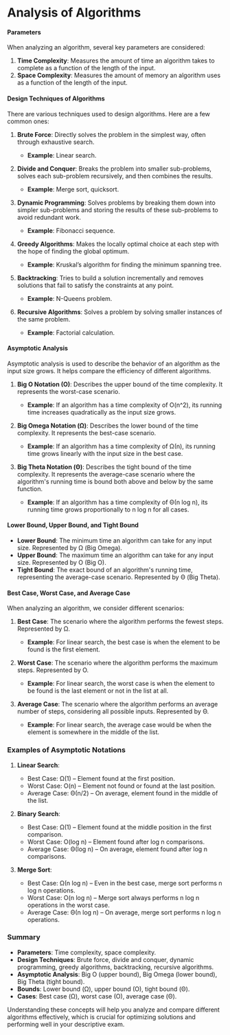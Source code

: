 # Analysis of Algorithms

#### Parameters
When analyzing an algorithm, several key parameters are considered:

1. **Time Complexity**: Measures the amount of time an algorithm takes to complete as a function of the length of the input.
2. **Space Complexity**: Measures the amount of memory an algorithm uses as a function of the length of the input.

#### Design Techniques of Algorithms
There are various techniques used to design algorithms. Here are a few common ones:

1. **Brute Force**: Directly solves the problem in the simplest way, often through exhaustive search.
   - **Example**: Linear search.

2. **Divide and Conquer**: Breaks the problem into smaller sub-problems, solves each sub-problem recursively, and then combines the results.
   - **Example**: Merge sort, quicksort.

3. **Dynamic Programming**: Solves problems by breaking them down into simpler sub-problems and storing the results of these sub-problems to avoid redundant work.
   - **Example**: Fibonacci sequence.

4. **Greedy Algorithms**: Makes the locally optimal choice at each step with the hope of finding the global optimum.
   - **Example**: Kruskal’s algorithm for finding the minimum spanning tree.

5. **Backtracking**: Tries to build a solution incrementally and removes solutions that fail to satisfy the constraints at any point.
   - **Example**: N-Queens problem.

6. **Recursive Algorithms**: Solves a problem by solving smaller instances of the same problem.
   - **Example**: Factorial calculation.

#### Asymptotic Analysis
Asymptotic analysis is used to describe the behavior of an algorithm as the input size grows. It helps compare the efficiency of different algorithms.

1. **Big O Notation (O)**: Describes the upper bound of the time complexity. It represents the worst-case scenario.
   - **Example**: If an algorithm has a time complexity of O(n^2), its running time increases quadratically as the input size grows.

2. **Big Omega Notation (Ω)**: Describes the lower bound of the time complexity. It represents the best-case scenario.
   - **Example**: If an algorithm has a time complexity of Ω(n), its running time grows linearly with the input size in the best case.

3. **Big Theta Notation (Θ)**: Describes the tight bound of the time complexity. It represents the average-case scenario where the algorithm's running time is bound both above and below by the same function.
   - **Example**: If an algorithm has a time complexity of Θ(n log n), its running time grows proportionally to n log n for all cases.

#### Lower Bound, Upper Bound, and Tight Bound

- **Lower Bound**: The minimum time an algorithm can take for any input size. Represented by Ω (Big Omega).
- **Upper Bound**: The maximum time an algorithm can take for any input size. Represented by O (Big O).
- **Tight Bound**: The exact bound of an algorithm's running time, representing the average-case scenario. Represented by Θ (Big Theta).

#### Best Case, Worst Case, and Average Case
When analyzing an algorithm, we consider different scenarios:

1. **Best Case**: The scenario where the algorithm performs the fewest steps. Represented by Ω.
   - **Example**: For linear search, the best case is when the element to be found is the first element.

2. **Worst Case**: The scenario where the algorithm performs the maximum steps. Represented by O.
   - **Example**: For linear search, the worst case is when the element to be found is the last element or not in the list at all.

3. **Average Case**: The scenario where the algorithm performs an average number of steps, considering all possible inputs. Represented by Θ.
   - **Example**: For linear search, the average case would be when the element is somewhere in the middle of the list.

### Examples of Asymptotic Notations

1. **Linear Search**:
   - Best Case: Ω(1) – Element found at the first position.
   - Worst Case: O(n) – Element not found or found at the last position.
   - Average Case: Θ(n/2) – On average, element found in the middle of the list.

2. **Binary Search**:
   - Best Case: Ω(1) – Element found at the middle position in the first comparison.
   - Worst Case: O(log n) – Element found after log n comparisons.
   - Average Case: Θ(log n) – On average, element found after log n comparisons.

3. **Merge Sort**:
   - Best Case: Ω(n log n) – Even in the best case, merge sort performs n log n operations.
   - Worst Case: O(n log n) – Merge sort always performs n log n operations in the worst case.
   - Average Case: Θ(n log n) – On average, merge sort performs n log n operations.

### Summary

- **Parameters**: Time complexity, space complexity.
- **Design Techniques**: Brute force, divide and conquer, dynamic programming, greedy algorithms, backtracking, recursive algorithms.
- **Asymptotic Analysis**: Big O (upper bound), Big Omega (lower bound), Big Theta (tight bound).
- **Bounds**: Lower bound (Ω), upper bound (O), tight bound (Θ).
- **Cases**: Best case (Ω), worst case (O), average case (Θ).

Understanding these concepts will help you analyze and compare different algorithms effectively, which is crucial for optimizing solutions and performing well in your descriptive exam.